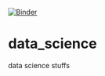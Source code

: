 [![Binder](https://mybinder.org/badge_logo.svg)](https://mybinder.org/v2/gh/fransantiago-lab/data_science/master?filepath=Intro-python(2).ipynb)

# data_science
data science stuffs
